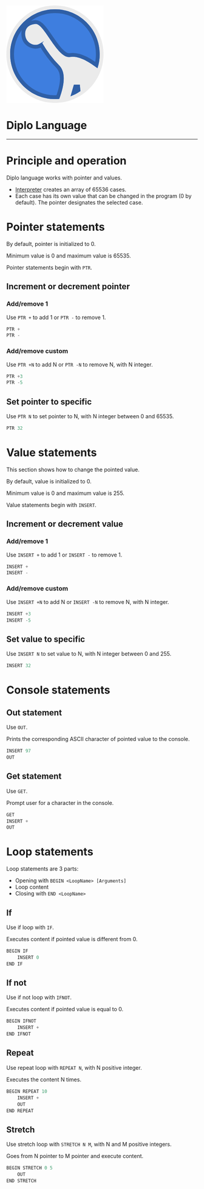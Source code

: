 ![](assets/Logo256.png)
# Diplo Language

----

# Principle and operation

Diplo language works with pointer and values.

- [Interpreter](Interpreter.md) creates an array of 65536 cases.
- Each case has its own value that can be changed in the program (0 by default). The pointer designates the selected case.

# Pointer statements

By default, pointer is initialized to 0.

Minimum value is 0 and maximum value is 65535.

Pointer statements begin with ```PTR```.

## Increment or decrement pointer

### Add/remove 1

Use ```PTR +``` to add 1 or ```PTR -``` to remove 1.

```jsx
PTR +
PTR -
```

### Add/remove custom

Use ```PTR +N``` to add N or ```PTR -N``` to remove N, with N integer.

```jsx
PTR +3
PTR -5
```

## Set pointer to specific

Use ```PTR N``` to set pointer to N, with N integer between 0 and 65535.

```jsx
PTR 32
```


# Value statements

This section shows how to change the pointed value.

By default, value is initialized to 0.

Minimum value is 0 and maximum value is 255.

Value statements begin with ```INSERT```.

## Increment or decrement value

### Add/remove 1

Use ```INSERT +``` to add 1 or ```INSERT -``` to remove 1.

```jsx
INSERT +
INSERT -
```

### Add/remove custom

Use ```INSERT +N``` to add N or ```INSERT -N``` to remove N, with N integer.

```jsx
INSERT +3
INSERT -5
```

## Set value to specific

Use ```INSERT N``` to set value to N, with N integer between 0 and 255.

```jsx
INSERT 32
```

# Console statements

## Out statement

Use ```OUT```.

Prints the corresponding ASCII character of pointed value to the console.

```jsx
INSERT 97
OUT
```

## Get statement

Use ```GET```.

Prompt user for a character in the console.

```jsx
GET
INSERT +
OUT
```

# Loop statements

Loop statements are 3 parts:
- Opening with ```BEGIN <LoopName> [Arguments]```
- Loop content
- Closing with ```END <LoopName>```

## If

Use if loop with ```IF```.

Executes content if pointed value is different from 0.

```jsx
BEGIN IF
    INSERT 0
END IF
```

## If not

Use if not loop with ```IFNOT```.

Executes content if pointed value is equal to 0.

```jsx
BEGIN IFNOT
    INSERT +
END IFNOT
```

## Repeat

Use repeat loop with ```REPEAT N```, with N positive integer.

Executes the content N times.

```jsx
BEGIN REPEAT 10
    INSERT +
    OUT
END REPEAT
```

## Stretch

Use stretch loop with ```STRETCH N M```, with N and M positive integers.

Goes from N pointer to M pointer and execute content.

```jsx
BEGIN STRETCH 0 5
    OUT
END STRETCH
```